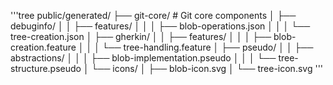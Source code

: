 '''tree
public/generated/
├── git-core/ # Git core components
│ ├── debuginfo/
│ │ ├── features/
│ │ │ ├── blob-operations.json
│ │ │ └── tree-creation.json
│ ├── gherkin/
│ │ ├── features/
│ │ │ ├── blob-creation.feature
│ │ │ └── tree-handling.feature
│ ├── pseudo/
│ │ ├── abstractions/
│ │ │ ├── blob-implementation.pseudo
│ │ │ └── tree-structure.pseudo
│ └── icons/
│ ├── blob-icon.svg
│ └── tree-icon.svg
'''
